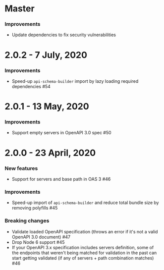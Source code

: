 # Master

### Improvements

- Update dependencies to fix security vulnerabilities

# 2.0.2 - 7 July, 2020

### Improvements

- Speed-up `api-schema-builder` import by lazy loading required dependencies #54


# 2.0.1 - 13 May, 2020

### Improvements

- Support empty servers in OpenAPI 3.0 spec #50


# 2.0.0 - 23 April, 2020

### New features

- Support for servers and base path in OAS 3 #46

### Improvements

- Speed-up import of `api-schema-builder` and reduce total bundle size by removing polyfills #45

### Breaking changes

- Validate loaded OpenAPI specification (throws an error if it's not a valid OpenAPI 3.0 document) #47
- Drop Node 6 support #45
- If your OpenAPI 3.x specification includes servers definition, some of the endpoints that weren't being matched for validation in the past can start getting validated (if any of servers + path combination matches) #46
